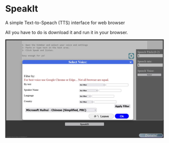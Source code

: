 # SpeakIt

A simple Text-to-Speach (TTS) interface for web browser

All you have to do is download it and run it in your browser.

<img src="https://github.com/DCWizard/SpeakIt/raw/refs/heads/main/img/SpeakIt.webp">
